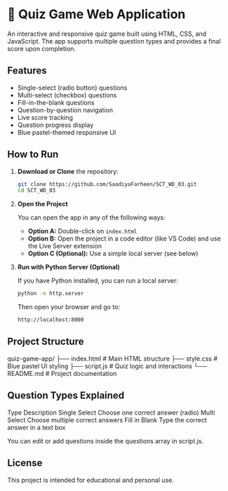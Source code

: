 # 🧠 Quiz Game Web Application

An interactive and responsive quiz game built using HTML, CSS, and JavaScript. The app supports multiple question types and provides a final score upon completion.

## Features

- Single-select (radio button) questions  
- Multi-select (checkbox) questions  
- Fill-in-the-blank questions  
- Question-by-question navigation  
- Live score tracking  
- Question progress display  
- Blue pastel-themed responsive UI  

## How to Run

1. **Download or Clone** the repository:

   ```bash
   git clone https://github.com/SaadiyaFarheen/SCT_WD_03.git
   cd SCT_WD_03
   ```

2. **Open the Project**

   You can open the app in any of the following ways:

   - **Option A:** Double-click on `index.html`
   - **Option B:** Open the project in a code editor (like VS Code) and use the Live Server extension
   - **Option C (Optional):** Use a simple local server (see below)

3. **Run with Python Server (Optional)**

   If you have Python installed, you can run a local server:

   ```bash
   python -m http.server
   ```

   Then open your browser and go to:

   ```bash
   http://localhost:8000
   ```
   
## Project Structure

quiz-game-app/
├── index.html       # Main HTML structure
├── style.css        # Blue pastel UI styling
├── script.js        # Quiz logic and interactions
└── README.md        # Project documentation

## Question Types Explained

Type	                 Description
Single Select	Choose one correct answer (radio)
Multi Select	Choose multiple correct answers
Fill in Blank	Type the correct answer in a text box

You can edit or add questions inside the questions array in script.js.

## License

This project is intended for educational and personal use.